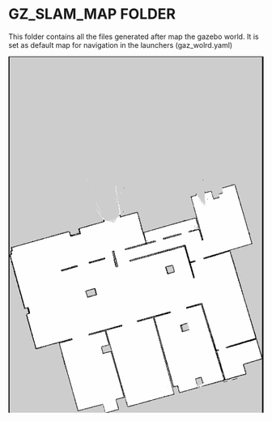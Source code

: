 # GZ_SLAM_MAP FOLDER

This folder contains all the files generated after map the gazebo world. It is set as default map for navigation in the launchers (gaz_wolrd.yaml)

![gaz_world.pgm](../images/gazebo_map.png)

